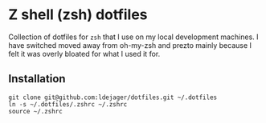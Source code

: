 # Z shell (zsh) dotfiles

Collection of dotfiles for `zsh` that I use on my local development machines. I have switched moved away from oh-my-zsh and prezto mainly because I felt it was overly bloated for what I used it for.

## Installation

```
git clone git@github.com:ldejager/dotfiles.git ~/.dotfiles
ln -s ~/.dotfiles/.zshrc ~/.zshrc
source ~/.zshrc
```
